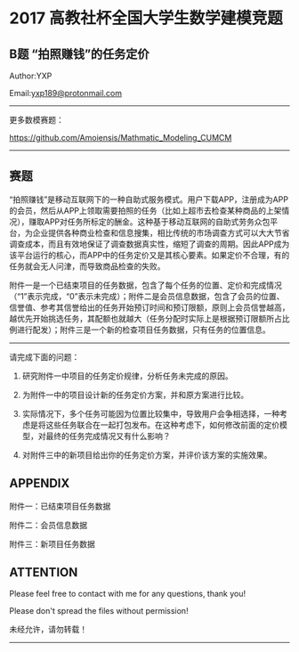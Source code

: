  2017 高教社杯全国大学生数学建模竞题
 ==============================================================
 B题  “拍照赚钱”的任务定价
---------------------------------------------------------------
Author:YXP

Email:yxp189@protonmail.com
***************************************************************
更多数模赛题：

https://github.com/Amoiensis/Mathmatic_Modeling_CUMCM
***************************************************************


赛题
---------------------------------------------------------------
“拍照赚钱”是移动互联网下的一种自助式服务模式。用户下载APP，注册成为APP的会员，然后从APP上领取需要拍照的任务（比如上超市去检查某种商品的上架情况），赚取APP对任务所标定的酬金。这种基于移动互联网的自助式劳务众包平台，为企业提供各种商业检查和信息搜集，相比传统的市场调查方式可以大大节省调查成本，而且有效地保证了调查数据真实性，缩短了调查的周期。因此APP成为该平台运行的核心，而APP中的任务定价又是其核心要素。如果定价不合理，有的任务就会无人问津，而导致商品检查的失败。

附件一是一个已结束项目的任务数据，包含了每个任务的位置、定价和完成情况（“1”表示完成，“0”表示未完成）；附件二是会员信息数据，包含了会员的位置、信誉值、参考其信誉给出的任务开始预订时间和预订限额，原则上会员信誉越高，越优先开始挑选任务，其配额也就越大（任务分配时实际上是根据预订限额所占比例进行配发）；附件三是一个新的检查项目任务数据，只有任务的位置信息。

---------------------------------------------------------------
请完成下面的问题：

1.	研究附件一中项目的任务定价规律，分析任务未完成的原因。

2.	为附件一中的项目设计新的任务定价方案，并和原方案进行比较。

3.	实际情况下，多个任务可能因为位置比较集中，导致用户会争相选择，一种考虑是将这些任务联合在一起打包发布。在这种考虑下，如何修改前面的定价模型，对最终的任务完成情况又有什么影响？

4.	对附件三中的新项目给出你的任务定价方案，并评价该方案的实施效果。

APPENDIX
---------------------------------------
附件一：已结束项目任务数据

附件二：会员信息数据

附件三：新项目任务数据

ATTENTION
---------------------------------------
Please feel free to contact with me for any questions, thank you!

Please don't spread the files without permission!

未经允许，请勿转载！
************************************************************************

